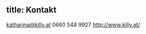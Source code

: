 title: Kontakt
---


<span class="glyphicon glyphicon-envelope" aria-hidden="true"></span> <katharina@killy.at>
<span class="glyphicon glyphicon-earphone" aria-hidden="true"></span> 0660 548 9927
<span class="glyphicon glyphicon-globe" aria-hidden="true"></span> <http://www.killy.at/>